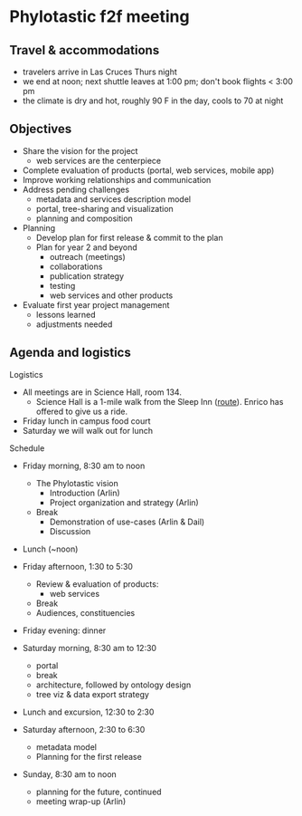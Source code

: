 # Phylotastic f2f meeting

## Travel & accommodations 

* travelers arrive in Las Cruces Thurs night 
* we end at noon; next shuttle leaves at 1:00 pm; don't book flights < 3:00 pm
* the climate is dry and hot, roughly 90 F in the day, cools to 70 at night

## Objectives 

* Share the vision for the project
   * web services are the centerpiece
* Complete evaluation of products (portal, web services, mobile app) 
* Improve working relationships and communication
* Address pending challenges
   * metadata and services description model
   * portal, tree-sharing and visualization
   * planning and composition 
* Planning
   * Develop plan for first release & commit to the plan
   * Plan for year 2 and beyond
      * outreach (meetings) 
      * collaborations 
      * publication strategy
      * testing 
      * web services and other products
* Evaluate first year project management
   * lessons learned 
   * adjustments needed

## Agenda and logistics

Logistics
* All meetings are in Science Hall, room 134.  
   * Science Hall is a 1-mile walk from the Sleep Inn ([route](https://www.google.com/maps/dir/Sleep+Inn+University,+2121+S+Triviz+Dr,+Las+Cruces,+NM+88001/Science+Hall,+Las+Cruces,+NM/@32.2840244,-106.7598142,14.8z/data=!4m14!4m13!1m5!1m1!1s0x86de17ec9d2ec18b:0xc0e49c329d58fecf!2m2!1d-106.741265!2d32.287174!1m5!1m1!1s0x86de17bedabe0a11:0xa2968aef86517db0!2m2!1d-106.752122!2d32.280567!3e2)).  Enrico has offered to give us a ride. 
* Friday lunch in campus food court
* Saturday we will walk out for lunch

Schedule
* Friday morning, 8:30 am  to noon
   * The Phylotastic vision
      * Introduction (Arlin)
      * Project organization and strategy (Arlin)
    * Break
      * Demonstration of use-cases (Arlin & Dail) 
      * Discussion 
* Lunch (~noon)
* Friday afternoon, 1:30 to 5:30
   * Review & evaluation of products: 
      * web services
    * Break
   * Audiences, constituencies
* Friday evening: dinner

* Saturday morning, 8:30 am  to 12:30 
   * portal
   * break
   * architecture, followed by ontology design
   * tree viz & data export strategy
   
* Lunch and excursion, 12:30 to 2:30
  
* Saturday afternoon, 2:30 to 6:30 
   * metadata model
   * Planning for the first release

* Sunday, 8:30 am to noon
   * planning for the future, continued 
   * meeting wrap-up (Arlin)
